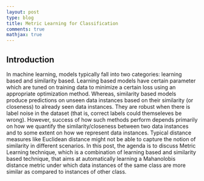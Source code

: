 ```yaml
---
layout: post
type: blog
title: Metric Learning for Classification
comments: true
mathjax: true
---
```


## Introduction
In machine learning, models typically fall into two categories: learning based and similarity based. Learning based models have certain parameter which are tuned on training data to minimize a certain loss using an appropriate optimization method. Whereas, similarity based models produce predictions on unseen data instances based on their similarity (or closeness) to already seen data instances. They are robust when there is label noise in the dataset (that is, correct labels could themseleves be wrong). However, success of how such methods perform depends primarily on how we quantify the similarity/closeness between two data instances and to some extent on how we represent data instances. Typical distance measures like Euclidean distance might not be able to capture the notion of similarity in different scenarios. In this post, the agenda is to discuss Metric Learning technique, which is a combination of learning based and similarity based technique, that aims at automatically learning a Mahanolobis distance metric under which data instances of the same class are more similar as compared to instances of other class.

